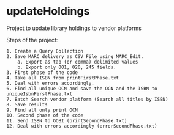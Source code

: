 # updateHoldings
Project to update library holdings to vendor platforms

Steps of the project:

	1. Create a Query Collection
	2. Save MARC delivery as CSV File using MARC Edit.
		a. Export as tab (or comma) delimited values
		b. Export only 001, 020, 245 fields.
	3. First phase of the code
	4. Take all ISBN from printFirstPhase.txt
	5. Deal with errors accordingly.
	6. Find all unique OCN and save the OCN and the ISBN to uniqueIsbnFirstPhase.txt
	7. Batch Search vendor platform (Search all titles by ISBN)
	8. Save results
	9. Find all only print OCN
	10. Second phase of the code
	11. Send ISBN to GOBI (printSecondPhase.txt)
	12. Deal with errors accordingly (errorSecondPhase.txt)
